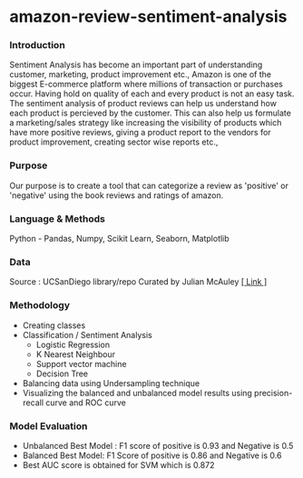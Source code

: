 # amazon-review-sentiment-analysis

### Introduction
Sentiment Analysis has become an important part of understanding customer, marketing, product improvement etc., Amazon is one of the biggest E-commerce platform where millions of transaction or purchases occur. Having hold on quality of each and every product is not an easy task. The sentiment analysis of product reviews can help us understand how each product is percieved by the customer. This can also help us formulate a marketing/sales strategy like increasing the visibility of products which have more positive reviews, giving a product report to the vendors for product improvement, creating sector wise reports etc.,

### Purpose
Our purpose is to create a tool that can categorize a review as 'positive' or 'negative' using the book reviews and ratings of amazon.

### Language & Methods
Python - Pandas, Numpy, Scikit Learn, Seaborn, Matplotlib

### Data 
Source : UCSanDiego library/repo Curated by Julian McAuley
[[ Link ]](http://jmcauley.ucsd.edu/data/amazon/)

### Methodology
- Creating classes
- Classification / Sentiment Analysis
  * Logistic Regression
  * K Nearest Neighbour
  * Support vector machine
  * Decision Tree
- Balancing data using Undersampling technique
- Visualizing the balanced and unbalanced model results using precision-recall curve and ROC curve

### Model Evaluation
- Unbalanced Best Model : F1 score of positive is 0.93 and Negative is 0.5
- Balanced Best Model: F1 Score of positive is 0.86 and Negative is 0.6
- Best AUC score is obtained for SVM which is 0.872

